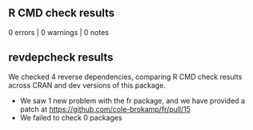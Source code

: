 ## R CMD check results

0 errors | 0 warnings | 0 notes

## revdepcheck results

We checked 4 reverse dependencies, comparing R CMD check results across CRAN and dev versions of this package.

 * We saw 1 new problem with the fr package, and we have provided a patch
   at https://github.com/cole-brokamp/fr/pull/15
 * We failed to check 0 packages

